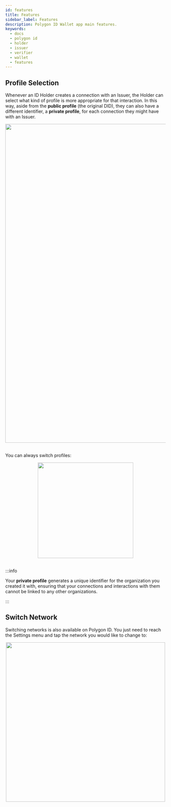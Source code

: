```yaml
---
id: features
title: Features
sidebar_label: Features
description: Polygon ID Wallet app main features.
keywords:
  - docs
  - polygon id
  - holder
  - issuer
  - verifier
  - wallet
  - features
---
```


## Profile Selection

Whenever an ID Holder creates a connection with an Issuer, the Holder can select what kind of profile is more appropriate for that interaction. In this way, aside from the **public profile** (the original DID), they can also have a different identifier, a **private profile**, for each connection they might have with an Issuer.

<div align="center">
<img src={useBaseUrl("img/profiles-1.png")} width="1000"/>
</div>
<br/>

You can always switch profiles:

<div align="center">
<img src={useBaseUrl("img/profiles-2.png")} width="300"/>
</div>
<br/>

:::info

Your **private profile** generates a unique identifier for the organization you created it with, ensuring that your connections and interactions with them cannot be linked to any other organizations.

:::

## Switch Network

Switching networks is also available on Polygon ID. You just need to reach the Settings menu and tap the network you would like to change to:

<div align="center">
<img src={useBaseUrl("img/network-select.png")} width="500"/>
</div>
<br/>
